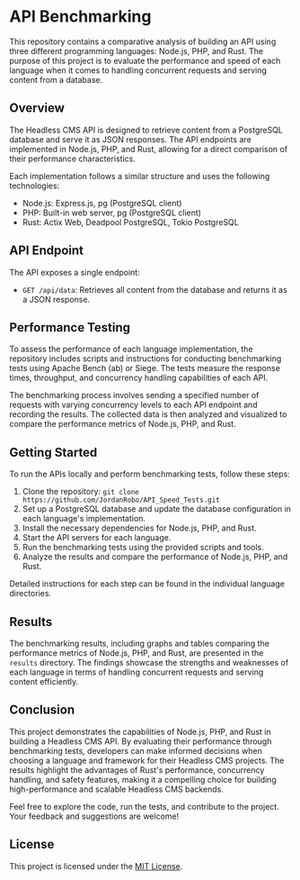 # API Benchmarking

This repository contains a comparative analysis of building an API using three different programming languages: Node.js, PHP, and Rust. The purpose of this project is to evaluate the performance and speed of each language when it comes to handling concurrent requests and serving content from a database.

## Overview

The Headless CMS API is designed to retrieve content from a PostgreSQL database and serve it as JSON responses. The API endpoints are implemented in Node.js, PHP, and Rust, allowing for a direct comparison of their performance characteristics.

Each implementation follows a similar structure and uses the following technologies:

- Node.js: Express.js, pg (PostgreSQL client)
- PHP: Built-in web server, pg (PostgreSQL client)
- Rust: Actix Web, Deadpool PostgreSQL, Tokio PostgreSQL

## API Endpoint

The API exposes a single endpoint:

- `GET /api/data`: Retrieves all content from the database and returns it as a JSON response.

## Performance Testing

To assess the performance of each language implementation, the repository includes scripts and instructions for conducting benchmarking tests using Apache Bench (ab) or Siege. The tests measure the response times, throughput, and concurrency handling capabilities of each API.

The benchmarking process involves sending a specified number of requests with varying concurrency levels to each API endpoint and recording the results. The collected data is then analyzed and visualized to compare the performance metrics of Node.js, PHP, and Rust.

## Getting Started

To run the APIs locally and perform benchmarking tests, follow these steps:

1. Clone the repository: `git clone https://github.com/JordanRobo/API_Speed_Tests.git`
2. Set up a PostgreSQL database and update the database configuration in each language's implementation.
3. Install the necessary dependencies for Node.js, PHP, and Rust.
4. Start the API servers for each language.
5. Run the benchmarking tests using the provided scripts and tools.
6. Analyze the results and compare the performance of Node.js, PHP, and Rust.

Detailed instructions for each step can be found in the individual language directories.

## Results

The benchmarking results, including graphs and tables comparing the performance metrics of Node.js, PHP, and Rust, are presented in the `results` directory. The findings showcase the strengths and weaknesses of each language in terms of handling concurrent requests and serving content efficiently.

## Conclusion

This project demonstrates the capabilities of Node.js, PHP, and Rust in building a Headless CMS API. By evaluating their performance through benchmarking tests, developers can make informed decisions when choosing a language and framework for their Headless CMS projects. The results highlight the advantages of Rust's performance, concurrency handling, and safety features, making it a compelling choice for building high-performance and scalable Headless CMS backends.

Feel free to explore the code, run the tests, and contribute to the project. Your feedback and suggestions are welcome!

## License

This project is licensed under the [MIT License](LICENSE).
